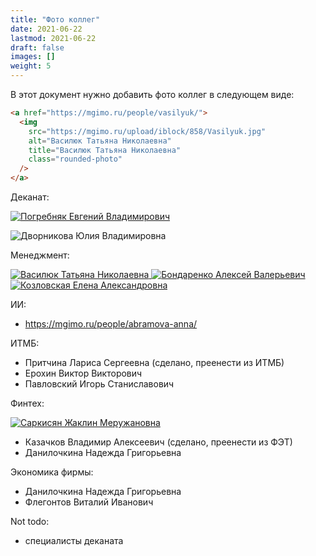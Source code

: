 ```yaml
---
title: "Фото коллег"
date: 2021-06-22
lastmod: 2021-06-22
draft: false
images: []
weight: 5
---
```


В этот документ нужно добавить фото коллег в следующем виде:

```html
<a href="https://mgimo.ru/people/vasilyuk/">
  <img
    src="https://mgimo.ru/upload/iblock/858/Vasilyuk.jpg"
    alt="Василюк Татьяна Николаевна"
    title="Василюк Татьяна Николаевна"
    class="rounded-photo"
  />
</a>
```

Деканат:

<a href="https://mgimo.ru/people/pogrebnyak/">
<img
    src="https://mgimo.ru/upload/iblock/341/pogrebnyak.jpg"
    alt="Погребняк Евгений Владимирович"
    title="Погребняк Евгений Владимирович"
    class="rounded-photo"
/>
</a>

<img
    src="/finec-mgimo-v2/images/person/dvornikova.jpg"
    alt="Дворникова Юлия Владимировна"
    title="Дворникова Юлия Владимировна"
    class="rounded-photo"
/>

Менеджмент:

<a href="https://mgimo.ru/people/vasilyuk/">
  <img
    src="https://mgimo.ru/upload/iblock/858/Vasilyuk.jpg"
    alt="Василюк Татьяна Николаевна"
    title="Василюк Татьяна Николаевна"
    class="rounded-photo"
  />
</a>

<a href="https://mgimo.ru/people/bondarenko-aleksey/">
  <img
    src="https://mgimo.ru/upload/iblock/bff/Bondarenko.jpg"
    alt="Бондаренко Алексей Валерьевич"
    title="Бондаренко Алексей Валерьевич"
    class="rounded-photo"
  />
</a>

<a href="https://mgimo.ru/people/kozlovskaya/">
  <img
    src="https://mgimo.ru/upload/iblock/a9b/kozlovskaya.jpg"
    alt="Козловская Елена Александровна"
    title="Козловская Елена Александровна"
    class="rounded-photo"
  />
</a>

ИИ:

- https://mgimo.ru/people/abramova-anna/

ИТМБ:

- Притчина Лариса Сергеевна (сделано, преенести из ИТМБ)
- Ерохин Виктор Викторович
- Павловский Игорь Станиславович

Финтех:

<a href="https://mgimo.ru/people/sarkisyan-zhaklin/">
<img
    src="/finec-mgimo-v2/images/person/sarkisyan.jpg"
    alt="Саркисян Жаклин Меружановна"
    title="Саркисян Жаклин Меружановна"
    class="rounded-photo"
/>
</a>

- Казачков Владимир Алексеевич (сделано, преенести из ФЭТ)
- Данилочкина Надежда Григорьевна

Экономика фирмы:

- Данилочкина Надежда Григорьевна
- Флегонтов Виталий Иванович

Not todo:

- специалисты деканата
